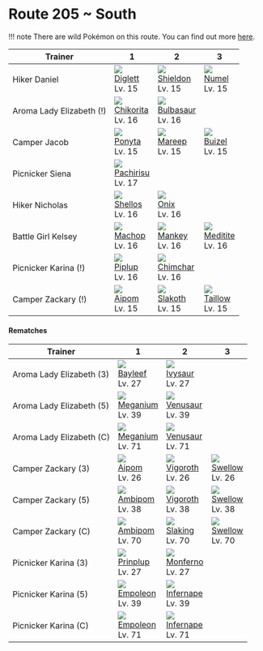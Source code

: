 # Route 205 ~ South

!!! note
    There are wild Pokémon on this route. You can find out more [here](../../wild_pokemon/route_205__south/).


Trainer                  | 1                                 | 2                                 | 3
---                      | ---                               | ---                               | ---
Hiker Daniel             | ![][050]<br>[Diglett]<br>Lv. 15   | ![][410]<br>[Shieldon]<br>Lv. 15  | ![][322]<br>[Numel]<br>Lv. 15
Aroma Lady Elizabeth (!) | ![][152]<br>[Chikorita]<br>Lv. 16 | ![][001]<br>[Bulbasaur]<br>Lv. 16 | &nbsp;
Camper Jacob             | ![][077]<br>[Ponyta]<br>Lv. 15    | ![][179]<br>[Mareep]<br>Lv. 15    | ![][418]<br>[Buizel]<br>Lv. 15
Picnicker Siena          | ![][417]<br>[Pachirisu]<br>Lv. 17 | &nbsp;                            | &nbsp;
Hiker Nicholas           | ![][422]<br>[Shellos]<br>Lv. 16   | ![][095]<br>[Onix]<br>Lv. 16      | &nbsp;
Battle Girl Kelsey       | ![][066]<br>[Machop]<br>Lv. 16    | ![][056]<br>[Mankey]<br>Lv. 16    | ![][307]<br>[Meditite]<br>Lv. 16
Picnicker Karina (!)     | ![][393]<br>[Piplup]<br>Lv. 16    | ![][390]<br>[Chimchar]<br>Lv. 16  | &nbsp;
Camper Zackary (!)       | ![][190]<br>[Aipom]<br>Lv. 15     | ![][287]<br>[Slakoth]<br>Lv. 15   | ![][276]<br>[Taillow]<br>Lv. 15

#### Rematches

Trainer                  | 1                                | 2                                 | 3
---                      | ---                              | ---                               | ---
Aroma Lady Elizabeth (3) | ![][153]<br>[Bayleef]<br>Lv. 27  | ![][002]<br>[Ivysaur]<br>Lv. 27   | &nbsp;
Aroma Lady Elizabeth (5) | ![][154]<br>[Meganium]<br>Lv. 39 | ![][003]<br>[Venusaur]<br>Lv. 39  | &nbsp;
Aroma Lady Elizabeth (C) | ![][154]<br>[Meganium]<br>Lv. 71 | ![][003]<br>[Venusaur]<br>Lv. 71  | &nbsp;
Camper Zackary (3)       | ![][190]<br>[Aipom]<br>Lv. 26    | ![][288]<br>[Vigoroth]<br>Lv. 26  | ![][277]<br>[Swellow]<br>Lv. 26
Camper Zackary (5)       | ![][424]<br>[Ambipom]<br>Lv. 38  | ![][288]<br>[Vigoroth]<br>Lv. 38  | ![][277]<br>[Swellow]<br>Lv. 38
Camper Zackary (C)       | ![][424]<br>[Ambipom]<br>Lv. 70  | ![][289]<br>[Slaking]<br>Lv. 70   | ![][277]<br>[Swellow]<br>Lv. 70
Picnicker Karina (3)     | ![][394]<br>[Prinplup]<br>Lv. 27 | ![][391]<br>[Monferno]<br>Lv. 27  | &nbsp;
Picnicker Karina (5)     | ![][395]<br>[Empoleon]<br>Lv. 39 | ![][392]<br>[Infernape]<br>Lv. 39 | &nbsp;
Picnicker Karina (C)     | ![][395]<br>[Empoleon]<br>Lv. 71 | ![][392]<br>[Infernape]<br>Lv. 71 | &nbsp;

[Bulbasaur]: ../../pokemon_changes/001/
[Ivysaur]: ../../pokemon_changes/002/
[Venusaur]: ../../pokemon_changes/003/
[Diglett]: ../../pokemon_changes/050/
[Mankey]: ../../pokemon_changes/056/
[Machop]: ../../pokemon_changes/066/
[Ponyta]: ../../pokemon_changes/077/
[Onix]: ../../pokemon_changes/095/
[Chikorita]: ../../pokemon_changes/152/
[Bayleef]: ../../pokemon_changes/153/
[Meganium]: ../../pokemon_changes/154/
[Mareep]: ../../pokemon_changes/179/
[Aipom]: ../../pokemon_changes/190/
[Taillow]: ../../pokemon_changes/276/
[Swellow]: ../../pokemon_changes/277/
[Slakoth]: ../../pokemon_changes/287/
[Vigoroth]: ../../pokemon_changes/288/
[Slaking]: ../../pokemon_changes/289/
[Meditite]: ../../pokemon_changes/307/
[Numel]: ../../pokemon_changes/322/
[Chimchar]: ../../pokemon_changes/390/
[Monferno]: ../../pokemon_changes/391/
[Infernape]: ../../pokemon_changes/392/
[Piplup]: ../../pokemon_changes/393/
[Prinplup]: ../../pokemon_changes/394/
[Empoleon]: ../../pokemon_changes/395/
[Shieldon]: ../../pokemon_changes/410/
[Pachirisu]: ../../pokemon_changes/417/
[Buizel]: ../../pokemon_changes/418/
[Shellos]: ../../pokemon_changes/422/
[Ambipom]: ../../pokemon_changes/424/
[001]: ../img/pokemon/001.png
[002]: ../img/pokemon/002.png
[003]: ../img/pokemon/003.png
[050]: ../img/pokemon/050.png
[056]: ../img/pokemon/056.png
[066]: ../img/pokemon/066.png
[077]: ../img/pokemon/077.png
[095]: ../img/pokemon/095.png
[152]: ../img/pokemon/152.png
[153]: ../img/pokemon/153.png
[154]: ../img/pokemon/154.png
[179]: ../img/pokemon/179.png
[190]: ../img/pokemon/190.png
[276]: ../img/pokemon/276.png
[277]: ../img/pokemon/277.png
[287]: ../img/pokemon/287.png
[288]: ../img/pokemon/288.png
[289]: ../img/pokemon/289.png
[307]: ../img/pokemon/307.png
[322]: ../img/pokemon/322.png
[390]: ../img/pokemon/390.png
[391]: ../img/pokemon/391.png
[392]: ../img/pokemon/392.png
[393]: ../img/pokemon/393.png
[394]: ../img/pokemon/394.png
[395]: ../img/pokemon/395.png
[410]: ../img/pokemon/410.png
[417]: ../img/pokemon/417.png
[418]: ../img/pokemon/418.png
[422]: ../img/pokemon/422.png
[424]: ../img/pokemon/424.png
